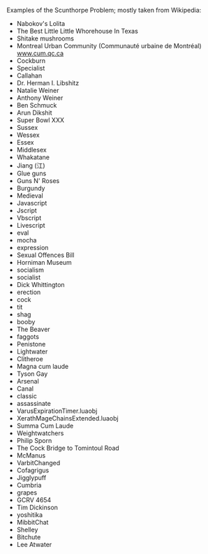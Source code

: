 Examples of the Scunthorpe Problem; mostly taken from Wikipedia:

- Nabokov's Lolita
- The Best Little Little Whorehouse In Texas
- Shitake mushrooms
- Montreal Urban Community (Communauté urbaine de Montréal) www.cum.qc.ca
- Cockburn
- Specialist
- Callahan
- Dr. Herman I. Libshitz
- Natalie Weiner
- Anthony Weiner
- Ben Schmuck
- Arun Dikshit
- Super Bowl XXX
- Sussex
- Wessex
- Essex
- Middlesex
- Whakatane
- Jiang (江)
- Glue guns
- Guns N' Roses
- Burgundy
- Medieval
- Javascript
- Jscript
- Vbscript
- Livescript
- eval
- mocha
- expression
- Sexual Offences Bill
- Horniman Museum
- socialism
- socialist
- Dick Whittington
- erection
- cock
- tit
- shag
- booby
- The Beaver
- faggots
- Penistone
- Lightwater
- Clitheroe
- Magna cum laude
- Tyson Gay
- Arsenal
- Canal
- classic
- assassinate
- VarusExpirationTimer.luaobj
- XerathMageChainsExtended.luaobj
- Summa Cum Laude
- Weightwatchers
- Philip Sporn
- The Cock Bridge to Tomintoul Road
- McManus
- VarbitChanged
- Cofagrigus
- Jigglypuff
- Cumbria
- grapes
- GCRV 4654
- Tim Dickinson
- yoshitika
- MibbitChat
- Shelley
- Bitchute
- Lee Atwater
